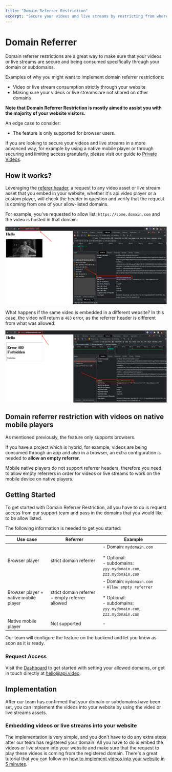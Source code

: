 ```yaml
---
title: "Domain Referrer Restriction"
excerpt: "Secure your videos and live streams by restricting from where the content is being consumed"
---
```


# Domain Referrer

Domain referrer restrictions are a great way to make sure that your videos or live streams are secure and being consumed specifically through your domain or subdomains.

Examples of why you might want to implement domain referrer restrictions:

- Video or live stream consumption strictly through your website
- Making sure your videos or live streams are not shared on other domains

**Note that Domain Referrer Restriction is mostly aimed to assist you with the majority of your website visitors.**

An edge case to consider:

- The feature is only supported for browser users.

If you are looking to secure your videos and live streams in a more advanced way, for example by using a native mobile player or through securing and limiting access granularly, please visit our guide to [Private Videos](/delivery-analytics/video-privacy-access-management.md).

## How it works?

Leveraging the [referer header](https://developer.mozilla.org/en-US/docs/Web/HTTP/Headers/Referer), a request to any video asset or live stream asset that you embed in your website, whether it's api.video player or a custom player, will check the header in question and verify that the request is coming from one of your allow-listed domains.

For example, you've requested to allow list: `https://some.domain.com` and the video is hosted in that domain:

![Showing website domain referrer via inspector tool](/_assets/domain-referrer-fig-1.png)

What happens if the same video is embedded in a different website? In this case, the video will return a `403` error, as the referrer header is different from what was allowed:

![Showing website domain referrer via inspector tool](/_assets/domain-referrer-fig-2.png)

## Domain referrer restriction with videos on native mobile players

As mentioned previously, the feature only supports browsers.

If you have a project which is hybrid, for example, videos are being consumed through an app and also in a browser, an extra configuration is needed to **allow an empty referrer**.

Mobile native players do not support referrer headers, therefore you need to allow empty referrers in order for videos or live streams to work on the mobile device on native players.

## Getting Started

To get started with Domain Referrer Restriction, all you have to do is request access from our support team and pass in the domains that you would like to be allow listed.

The following information is needed to get you started:

| Use case                              | Referrer                                        | Example                                                                                                                           |
| ------------------------------------- | ----------------------------------------------- | --------------------------------------------------------------------------------------------------------------------------------- |
| Browser player                        | strict domain referrer                          | - Domain: `mydomain.com` <br><br> \* Optional: <br>- subdomains: `yyy.mydomain.com`, `zzz.mydomain.com`                           |
| Browser player + native mobile player | strict domain referrer + empty referrer allowed | - Domain: `mydomain.com` <br> - `Allow empty referrer` <br><br>\* Optional:<br>- subdomains: `yyy.mydomain.com`, `zzz.mydomain.com` |
| Native mobile player                  | Not supported                                   | -                                                                                                                                 |

Our team will configure the feature on the backend and let you know as soon as it is ready.

### Request Access

Visit the [Dashboard](https://dashboard.api.video/domains) to get started with setting your allowed domains, or get in touch directly at [hello@api.video](mailto:hello@api.video).

## Implementation

After our team has confirmed that your domain or subdomains have been set, you can implement the videos into your website by using the video or live streams assets.

### Embedding videos or live streams into your website

The implementation is very simple, and you don't have to do any extra steps after our team has registered your domain. All you have to do is embed the videos or live stream into your website and make sure that the request to play these videos is coming from the registered domain. There's a great tutorial that you can follow on [how to implement videos into your website in 5 minutes](/vod/get-started-in-5-minutes).

